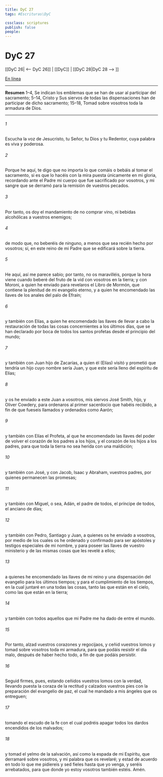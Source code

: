 ```yaml
---
title: DyC 27
tags: #Escrituras\DyC

cssclass: scriptures
publish: false
people:
---
```


# DyC 27
[[DyC 26| <-- DyC 26]] | [[DyC]] | [[DyC 28|DyC 28 --> ]]

[En línea](https://churchofjesuschrist.org/study/scriptures/dc-testament/dc/27?lang=spa)

---
__Resumen__
1–4, Se indican los emblemas que se han de usar al participar del sacramento; 5–14, Cristo y Sus siervos de todas las dispensaciones han de participar de dicho sacramento; 15–18, Tomad sobre vosotros toda la armadura de Dios.

---
###### 1 
Escucha la voz de Jesucristo, tu Señor, tu Dios y tu Redentor, cuya palabra es viva y poderosa.

###### 2 
Porque he aquí, te digo que no importa lo que comáis o bebáis al tomar el sacramento, si es que lo hacéis con la mira puesta únicamente en mi gloria, recordando ante el Padre mi cuerpo que fue sacrificado por vosotros, y mi sangre que se derramó para la remisión de vuestros pecados.

###### 3 
Por tanto, os doy el mandamiento de no comprar vino, ni bebidas alcohólicas a vuestros enemigos;

###### 4 
de modo que, no beberéis de ninguno, a menos que sea recién hecho por vosotros; sí, en este reino de mi Padre que se edificará sobre la tierra.

###### 5 
He aquí, así me parece sabio; por tanto, no os maravilléis, porque la hora viene cuando beberé del fruto de la vid con vosotros en la tierra; y con Moroni, a quien he enviado para revelaros el Libro de Mormón, que contiene la plenitud de mi evangelio eterno, y a quien he encomendado las llaves de los anales del palo de Efraín;

###### 6 
y también con Elías, a quien he encomendado las llaves de llevar a cabo la restauración de todas las cosas concernientes a los últimos días, que se han declarado por boca de todos los santos profetas desde el principio del mundo;

###### 7 
y también con Juan hijo de Zacarías, a quien él (Elías) visitó y prometió que tendría un hijo cuyo nombre sería Juan, y que este sería lleno del espíritu de Elías;

###### 8 
y os he enviado a este Juan a vosotros, mis siervos José Smith, hijo, y Oliver Cowdery, para ordenaros al primer sacerdocio que habéis recibido, a fin de que fueseis llamados y ordenados como Aarón;

###### 9 
y también con Elías el Profeta, al que he encomendado las llaves del poder de volver el corazón de los padres a los hijos, y el corazón de los hijos a los padres, para que toda la tierra no sea herida con una maldición;

###### 10 
y también con José, y con Jacob, Isaac y Abraham, vuestros padres, por quienes permanecen las promesas;

###### 11 
y también con Miguel, o sea, Adán, el padre de todos, el príncipe de todos, el anciano de días;

###### 12 
y también con Pedro, Santiago y Juan, a quienes os he enviado a vosotros, por medio de los cuales os he ordenado y confirmado para ser apóstoles y testigos especiales de mi nombre, y para poseer las llaves de vuestro ministerio y de las mismas cosas que les revelé a ellos;

###### 13 
a quienes he encomendado las llaves de mi reino y una dispensación del evangelio para los últimos tiempos; y para el cumplimiento de los tiempos, en la cual juntaré en una todas las cosas, tanto las que están en el cielo, como las que están en la tierra;

###### 14 
y también con todos aquellos que mi Padre me ha dado de entre el mundo.

###### 15 
Por tanto, alzad vuestros corazones y regocijaos, y ceñid vuestros lomos y tomad sobre vosotros toda mi armadura, para que podáis resistir el día malo, después de haber hecho todo, a fin de que podáis persistir.

###### 16 
Seguid firmes, pues, estando ceñidos vuestros lomos con la verdad, llevando puesta la coraza de la rectitud y calzados vuestros pies con la preparación del evangelio de paz, el cual he mandado a mis ángeles que os entreguen;

###### 17 
tomando el escudo de la fe con el cual podréis apagar todos los dardos encendidos de los malvados;

###### 18 
y tomad el yelmo de la salvación, así como la espada de mi Espíritu, que derramaré sobre vosotros, y mi palabra que os revelaré; y estad de acuerdo en todo lo que me pidiereis y sed fieles hasta que yo venga, y seréis arrebatados, para que donde yo estoy vosotros también estéis. Amén.

